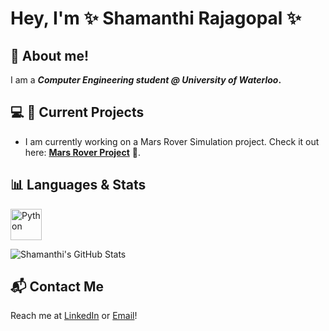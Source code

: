 # Hey, I'm ✨ Shamanthi Rajagopal ✨

## 🌟 About me!
I am a **_Computer Engineering student @ University of Waterloo_.**


## 💻 🔭 Current Projects
- I am currently working on a Mars Rover Simulation project. Check it out here: **[Mars Rover Project](https://github.com/shamanthi-rajagopal/Mars_Rover_Simulation)** 🌌.


## 📊 Languages & Stats
<img src="https://upload.wikimedia.org/wikipedia/commons/c/c3/Python-logo-notext.svg" alt="Python" width="50" height="50">

![Shamanthi's GitHub Stats](https://github-readme-stats.vercel.app/api?username=shamanthi-rajagopal&show_icons=true&theme=radical)


## 📬 Contact Me
Reach me at [LinkedIn](https://www.linkedin.com/in/shamanthi-rajagopal) or [Email](mailto:s2rajago@uwaterloo.ca)!

